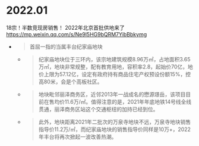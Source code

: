 
# 2022.01

18宗！半数竞现房销售！ 2022年北京首批供地来了 https://mp.weixin.qq.com/s/Ne9l5HG9bQRM7YibBbkymg
- > 首屈一指的当属丰台纪家庙地块
  * > 纪家庙地块位于三环内，该宗地建筑规模8.96万㎡，占地面积3.65万㎡，地块非常规整，配有教育用地，容积率2.8，起始价70亿，地价上限为57.12亿，设定有政府持有商品住宅产权预设份额15%，控高80米，会是个高板社区。
  * > 地块毗邻丽泽商务区，近邻2013年一战成名的懋源璟岳，该项目目前在售均价11.6万/㎡。值得注意的是，2021年年底地铁14号线全线贯通，丽泽商务区站这个交通枢纽的加持已经到位。
  * > 此外，地块距离2021年二批次的万泉寺地块不远，万泉寺地块销售指导价11.2万/㎡，而纪家庙地块的销售指导价同样是10万+，2022年丰台将再次掀起一波改善热潮。
